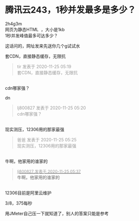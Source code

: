 # 腾讯云243，1秒并发最多是多少？


2h4g3m<br />
网页为静态HTML&nbsp;&nbsp;，大小是1kb<br />
1秒并发峰值最多可达多少？

这话问的，网址发来先送你几个g试试水

套CDN，直接静态缓存，无限抗 <img src="static/image/smiley/yct/010.gif" smilieid="41" border="0" alt="" />

<div class="quote"><blockquote><font color="#999999">tir 发表于 2020-11-25 05:19</font><br />
<font color="#999999">套CDN，直接静态缓存，无限抗</font></blockquote></div><br />
cdn哪家强？

 dn

<div class="quote"><blockquote><font color="#999999">lj800827 发表于 2020-11-25 05:20</font><br />
<font color="#999999">cdn哪家强？</font></blockquote></div><br />
现实测压，12306用的那家最强

<div class="quote"><blockquote><font color="#999999">爸爸­ 发表于 2020-11-25 05:25</font><br />
<font color="#999999">现实测压，12306用的那家最强</font></blockquote></div><br />
牛啊，他家用的谁家的

<div class="quote"><blockquote><font size="2"><a href="https://www.hostloc.com/forum.php?mod=redirect&amp;goto=findpost&amp;pid=9512477&amp;ptid=771028" target="_blank"><font color="#999999">lj800827 发表于 2020-11-25 05:37</font></a></font><br />
牛啊，他家用的谁家的</blockquote></div><br />
12306目前是阿里云维护

3/8，375每秒

用JMeter自己压一下就知道了，别人的答案只能是参考
